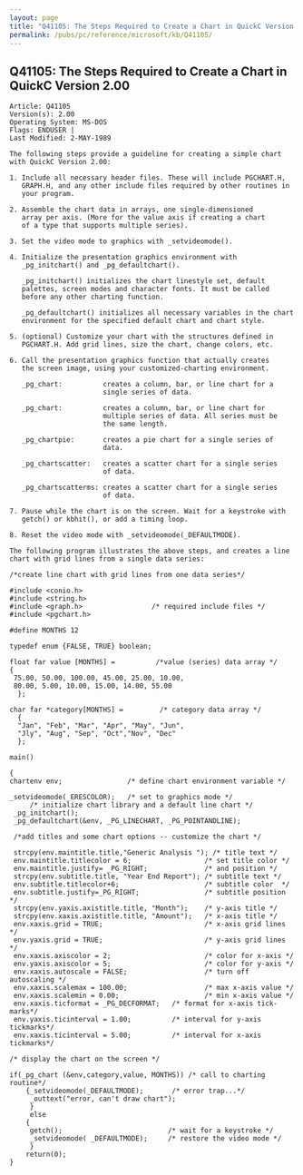 ```yaml
---
layout: page
title: "Q41105: The Steps Required to Create a Chart in QuickC Version 2.00"
permalink: /pubs/pc/reference/microsoft/kb/Q41105/
---
```


## Q41105: The Steps Required to Create a Chart in QuickC Version 2.00

	Article: Q41105
	Version(s): 2.00
	Operating System: MS-DOS
	Flags: ENDUSER |
	Last Modified: 2-MAY-1989
	
	The following steps provide a guideline for creating a simple chart
	with QuickC Version 2.00:
	
	1. Include all necessary header files. These will include PGCHART.H,
	   GRAPH.H, and any other include files required by other routines in
	   your program.
	
	2. Assemble the chart data in arrays, one single-dimensioned
	   array per axis. (More for the value axis if creating a chart
	   of a type that supports multiple series).
	
	3. Set the video mode to graphics with _setvideomode().
	
	4. Initialize the presentation graphics environment with
	   _pg_initchart() and _pg_defaultchart().
	
	   _pg_initchart() initializes the chart linestyle set, default
	   palettes, screen modes and character fonts. It must be called
	   before any other charting function.
	
	   _pg_defaultchart() initializes all necessary variables in the chart
	   environment for the specified default chart and chart style.
	
	5. (optional) Customize your chart with the structures defined in
	   PGCHART.H. Add grid lines, size the chart, change colors, etc.
	
	6. Call the presentation graphics function that actually creates
	   the screen image, using your customized-charting environment.
	
	   _pg_chart:          creates a column, bar, or line chart for a
	                       single series of data.
	
	   _pg_chart:          creates a column, bar, or line chart for
	                       multiple series of data. All series must be
	                       the same length.
	
	   _pg_chartpie:       creates a pie chart for a single series of
	                       data.
	
	   _pg_chartscatter:   creates a scatter chart for a single series
	                       of data.
	
	   _pg_chartscatterms: creates a scatter chart for a single series
	                       of data.
	
	7. Pause while the chart is on the screen. Wait for a keystroke with
	   getch() or kbhit(), or add a timing loop.
	
	8. Reset the video mode with _setvideomode(_DEFAULTMODE).
	
	The following program illustrates the above steps, and creates a line
	chart with grid lines from a single data series:
	
	/*create line chart with grid lines from one data series*/
	
	#include <conio.h>
	#include <string.h>
	#include <graph.h>                 /* required include files */
	#include <pgchart.h>
	
	#define MONTHS 12
	
	typedef enum {FALSE, TRUE} boolean;
	
	float far value [MONTHS] =          /*value (series) data array */
	{
	 75.00, 50.00, 100.00, 45.00, 25.00, 10.00,
	 80.00, 5.00, 10.00, 15.00, 14.00, 55.00
	  };
	
	char far *category[MONTHS] =         /* category data array */
	  {
	  "Jan", "Feb", "Mar", "Apr", "May", "Jun",
	  "Jly", "Aug", "Sep", "Oct","Nov", "Dec"
	  };
	
	main()
	
	{
	chartenv env;                /* define chart environment variable */
	
	_setvideomode(_ERESCOLOR);   /* set to graphics mode */
	     /* initialize chart library and a default line chart */
	 _pg_initchart();
	 _pg_defaultchart(&env, _PG_LINECHART, _PG_POINTANDLINE);
	
	 /*add titles and some chart options -- customize the chart */
	
	 strcpy(env.maintitle.title,"Generic Analysis "); /* title text */
	 env.maintitle.titlecolor = 6;                  /* set title color */
	 env.maintitle.justify= _PG_RIGHT;              /* and position */
	 strcpy(env.subtitle.title, "Year End Report"); /* subtitle text */
	 env.subtitle.titlecolor+6;                     /* subtitle color  */
	 env.subtitle.justify=_PG_RIGHT;                /* subtitle position */
	 strcpy(env.yaxis.axistitle.title, "Month");    /* y-axis title */
	 strcpy(env.xaxis.axistitle.title, "Amount");   /* x-axis title */
	 env.xaxis.grid = TRUE;                         /* x-axis grid lines */
	 env.yaxis.grid = TRUE;                         /* y-axis grid lines */
	 env.xaxis.axiscolor = 2;                       /* color for x-axis */
	 env.yaxis.axiscolor = 5;                       /* color for y-axis */
	 env.xaxis.autoscale = FALSE;                   /* turn off autoscaling */
	 env.xaxis.scalemax = 100.00;                   /* max x-axis value */
	 env.xaxis.scalemin = 0.00;                     /* min x-axis value */
	 env.xaxis.ticformat = _PG_DECFORMAT;   /* format for x-axis tick-marks*/
	 env.yaxis.ticinterval = 1.00;          /* interval for y-axis tickmarks*/
	 env.xaxis.ticinterval = 5.00;          /* interval for x-axis tickmarks*/
	
	/* display the chart on the screen */
	
	if(_pg_chart (&env,category,value, MONTHS)) /* call to charting routine*/
	    {_setvideomode(_DEFAULTMODE);       /* error trap...*/
	     _outtext("error, can't draw chart");
	     }
	     else
	    {
	     getch();                          /* wait for a keystroke */
	     _setvideomode( _DEFAULTMODE);     /* restore the video mode */
	     }
	    return(0);
	}
